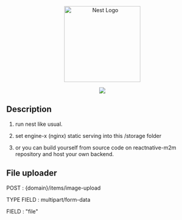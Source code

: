 <p align="center">
  <a href="http://nestjs.com/" target="blank"><img src="https://nestjs.com/img/logo-small.svg" width="200" alt="Nest Logo" /></a>
</p>

<p align="center">
  <img src="https://media.discordapp.net/attachments/976678981434753034/1093398556011933706/Screenshot_2023-04-06_at_11.55.23.png?width=1440&height=675" />
</p>

## Description

1. run nest like usual.

2. set engine-x (nginx) static serving into this /storage folder

3. or you can build yourself from source code on reactnative-m2m repository and host your own backend.

## File uploader

POST : {domain}/items/image-upload

TYPE FIELD : multipart/form-data

FIELD : "file"
